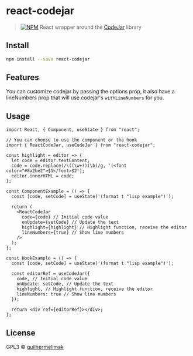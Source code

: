 # react-codejar

> [![NPM](https://img.shields.io/npm/v/react-codejar.svg)](https://www.npmjs.com/package/react-codejar) React wrapper around the [CodeJar](https://medv.io/codejar/) library

## Install

```bash
npm install --save react-codejar
```

## Features
You can customize codejar by passing the options prop, it also have a lineNumbers prop that will use codejar's `withLineNumbers` for you.

## Usage

```tsx
import React, { Component, useState } from "react";

// You can choose to use the component or the hook
import { ReactCodeJar, useCodeJar } from "react-codejar";

const highlight = editor => {
  let code = editor.textContent;
  code = code.replace(/\((\w+?)(\b)/g, '(<font color="#8a2be2">$1</font>$2');
  editor.innerHTML = code;
};

const ComponentExample = () => {
  const [code, setCode] = useState('(format t "lisp example")');

  return (
    <ReactCodeJar
      code={code} // Initial code value
      onUpdate={setCode} // Update the text
      highlight={highlight} // Highlight function, receive the editor
      lineNumbers={true} // Show line numbers
    />
  );
};

const HookExample = () => {
  const [code, setCode] = useState('(format t "lisp example")');

  const editorRef = useCodeJar({
    code, // Initial code value
    onUpdate: setCode, // Update the text
    highlight, // Highlight function, receive the editor
    lineNumbers: true // Show line numbers
  });

  return <div ref={editorRef}></div>;
};
```

## License

GPL3 © [guilhermelimak](https://github.com/guilhermelimak)
